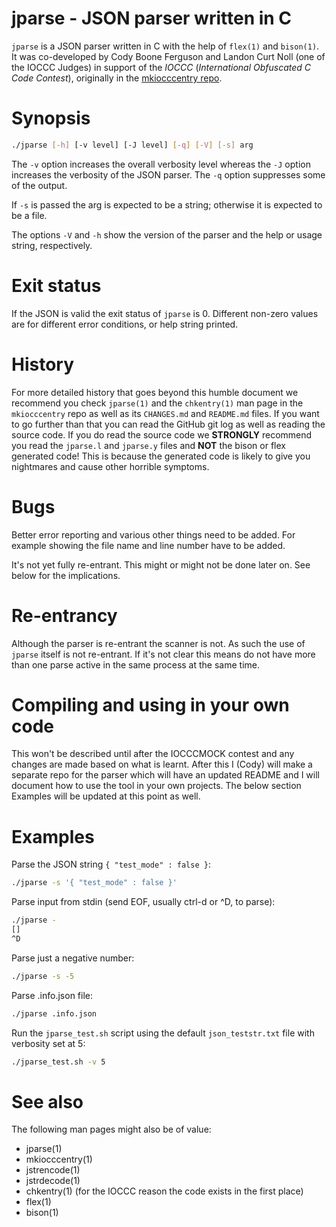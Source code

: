 # jparse - JSON parser written in C

`jparse` is a JSON parser written in C with the help of `flex(1)` and
`bison(1)`. It was co-developed by Cody Boone Ferguson and Landon Curt Noll (one
of the IOCCC Judges) in support of the *IOCCC* (_International Obfuscated C Code
Contest_), originally in the
[mkiocccentry repo](https://github.com/ioccc-src/mkiocccentry).

# Synopsis

```sh
./jparse [-h] [-v level] [-J level] [-q] [-V] [-s] arg
```

The `-v` option increases the overall verbosity level whereas the `-J` option
increases the verbosity of the JSON parser. The `-q` option suppresses some of
the output.

If `-s` is passed the arg is expected to be a string; otherwise it is expected
to be a file.

The options `-V` and `-h` show the version of the parser and the help or usage
string, respectively.

# Exit status

If the JSON is valid the exit status of `jparse` is 0. Different non-zero values
are for different error conditions, or help string printed.


# History

For more detailed history that goes beyond this humble document we
recommend you check `jparse(1)` and the `chkentry(1)` man page in the
`mkiocccentry` repo as well as its `CHANGES.md` and `README.md` files. If you
want to go further than that you can read the GitHub git log as well as reading
the source code. If you do read the source code we **STRONGLY** recommend you
read the `jparse.l` and `jparse.y` files and **NOT** the bison or flex generated
code! This is because the generated code is likely to give you nightmares and
cause other horrible symptoms.

# Bugs

Better error reporting and various other things need to be added.  For
example showing the file name and line number have to be added.

It's not yet fully re-entrant. This might or might not be done later on. See
below for the implications.

# Re-entrancy

Although the parser is re-entrant the scanner is not. As such the use of
`jparse` itself is not re-entrant. If it's not clear this means do not have more
than one parse active in the same process at the same time.

# Compiling and using in your own code

This won't be described until after the IOCCCMOCK contest and any changes are
made based on what is learnt. After this I (Cody) will make a separate repo for
the parser which will have an updated README and I will document how to use the
tool in your own projects. The below section Examples will be updated at this
point as well.

# Examples

Parse the JSON string `{ "test_mode" : false }`:

```sh
./jparse -s '{ "test_mode" : false }'
```

Parse input from stdin (send EOF, usually ctrl-d or ^D, to parse):

```sh
./jparse -
[]
^D
```

Parse just a negative number:

```sh
./jparse -s -5
```

Parse .info.json file:

```sh
./jparse .info.json
```

Run the `jparse_test.sh` script using the default `json_teststr.txt` file with verbosity set at 5:

```sh
./jparse_test.sh -v 5
```
# See also
       
The following man pages might also be of value:

- jparse(1)
- mkiocccentry(1)
- jstrencode(1)
- jstrdecode(1)
- chkentry(1) (for the IOCCC reason the code exists in the first place)
- flex(1)
- bison(1)

